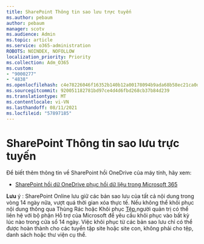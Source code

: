 ```yaml
---
title: SharePoint Thông tin sao lưu trực tuyến
ms.author: pebaum
author: pebaum
manager: scotv
ms.audience: Admin
ms.topic: article
ms.service: o365-administration
ROBOTS: NOINDEX, NOFOLLOW
localization_priority: Priority
ms.collection: Adm_O365
ms.custom:
- "9000277"
- "4838"
ms.openlocfilehash: c4e78226046f16352b140b12a00178094b9ada68b58ec21ca0d974792c8e3068
ms.sourcegitcommit: 920051182781bd97ce4d4d6fbd268cb37b84d239
ms.translationtype: MT
ms.contentlocale: vi-VN
ms.lasthandoff: 08/11/2021
ms.locfileid: "57897185"
---
```

# <a name="sharepoint-online-backup-information"></a>SharePoint Thông tin sao lưu trực tuyến

Để biết thêm thông tin về SharePoint hồi OneDrive của máy tính, hãy xem:

- [SharePoint hồi dữ OneDrive phục hồi dữ liệu trong Microsoft 365](https://docs.microsoft.com/compliance/assurance/assurance-sharepoint-onedrive-data-resiliency)

**Lưu** ý : SharePoint Online lưu giữ các bản sao lưu của tất cả nội dung trong vòng 14 ngày nữa, vượt quá thời gian xóa thực tế. Nếu không thể khôi [](https://support.microsoft.com/office/restore-deleted-items-from-the-site-collection-recycle-bin-5fa924ee-16d7-487b-9a0a-021b9062d14b) phục nội dung thông qua Thùng Rác hoặc Khôi phục [Tệp,](https://support.microsoft.com/office/restore-your-onedrive-fa231298-759d-41cf-bcd0-25ac53eb8a15)người quản trị có thể liên hệ với bộ phận Hỗ trợ của Microsoft để yêu cầu khôi phục vào bất kỳ lúc nào trong cửa sổ 14 ngày. Việc khôi phục từ các bản sao lưu chỉ có thể được hoàn thành cho các tuyển tập site hoặc site con, không phải cho tệp, danh sách hoặc thư viện cụ thể.
